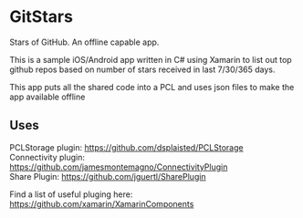 # GitStars

Stars of GitHub. An offline capable app.

This is a sample iOS/Android app written in C# using Xamarin to list out top github repos based on number of stars received in last 7/30/365 days.

This app puts all the shared code into a PCL and uses json files to make the app available offline

## Uses
PCLStorage plugin: https://github.com/dsplaisted/PCLStorage  
Connectivity plugin: https://github.com/jamesmontemagno/ConnectivityPlugin  
Share Plugin: https://github.com/jguertl/SharePlugin  

Find a list of useful pluging here: https://github.com/xamarin/XamarinComponents  

